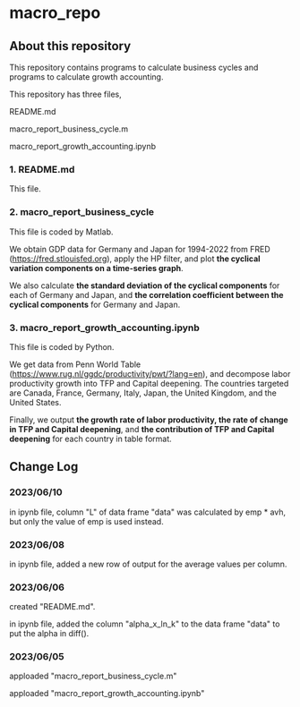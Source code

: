 # macro_repo

## About this repository
This repository contains programs to calculate business cycles and programs to calculate growth accounting.

This repository has three files,

README.md

macro_report_business_cycle.m

macro_report_growth_accounting.ipynb

### 1. README.md
This file.

### 2. macro_report_business_cycle
This file is coded by Matlab.

We obtain GDP data for Germany and Japan for 1994-2022 from FRED (https://fred.stlouisfed.org), apply the HP filter, and plot **the cyclical variation components on a time-series graph**.

We also calculate **the standard deviation of the cyclical components** for each of Germany and Japan, and **the correlation coefficient between the cyclical components** for Germany and Japan.


### 3. macro_report_growth_accounting.ipynb
This file is coded by Python.

We get data from Penn World Table (https://www.rug.nl/ggdc/productivity/pwt/?lang=en), and decompose labor productivity growth into TFP and Capital deepening. The countries targeted are Canada, France, Germany, Italy, Japan, the United Kingdom, and the United States.

Finally, we output **the growth rate of labor productivity, the rate of change in TFP and Capital deepening**, and **the contribution of TFP and Capital deepening** for each country in table format.


## Change Log

### 2023/06/10
in ipynb file, column "L" of data frame "data" was calculated by emp * avh, but only the value of emp is used instead.

### 2023/06/08
in ipynb file, added a new row of output for the average values per column.

### 2023/06/06
created "README.md".

in ipynb file, added the column "alpha_x_ln_k" to the data frame "data" to put the alpha in diff().

### 2023/06/05
apploaded "macro_report_business_cycle.m"

apploaded "macro_report_growth_accounting.ipynb"
